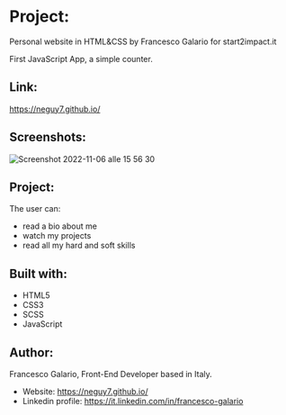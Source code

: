 # Project: 

Personal website in HTML&CSS by Francesco Galario for start2impact.it

First JavaScript App, a simple counter.

## Link: 

https://neguy7.github.io/

## Screenshots:

![Screenshot 2022-11-06 alle 15 56 30](https://user-images.githubusercontent.com/114348623/200178138-2252e768-354d-4372-aa86-c5d6f5cbf949.png)


## Project:
The user can:
- read a bio about me
- watch my projects
- read all my hard and soft skills

## Built with:
- HTML5
- CSS3
- SCSS
- JavaScript

## Author:
Francesco Galario, Front-End Developer based in Italy.
- Website: https://neguy7.github.io/
- Linkedin profile: https://it.linkedin.com/in/francesco-galario
